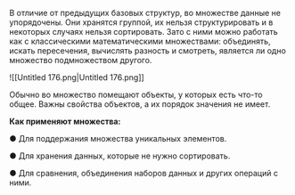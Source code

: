 В отличие от предыдущих базовых структур, во множестве данные не упорядочены. Они хранятся группой, их нельзя структурировать и в некоторых случаях нельзя сортировать. Зато с ними можно работать как с классическими математическими множествами: объединять, искать пересечения, вычислять разность и смотреть, является ли одно множество подмножеством другого.

![[Untitled 176.png|Untitled 176.png]]

Обычно во множество помещают объекты, у которых есть что-то общее. Важны свойства объектов, а их порядок значения не имеет.

**Как применяют множества:**

● Для поддержания множества уникальных элементов.

● Для хранения данных, которые не нужно сортировать.

● Для сравнения, объединения наборов данных и других операций с ними.